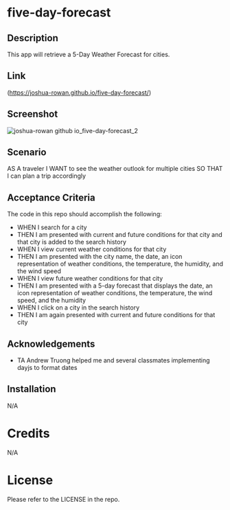 # five-day-forecast

## Description

This app will retrieve a 5-Day Weather Forecast for cities.

## Link
(https://joshua-rowan.github.io/five-day-forecast/)

## Screenshot
![joshua-rowan github io_five-day-forecast_2](https://github.com/joshua-rowan/five-day-forecast/assets/127271690/bd1122c0-c413-4a45-8fcf-cd0eb39cc2b3)


## Scenario

AS A traveler
I WANT to see the weather outlook for multiple cities
SO THAT I can plan a trip accordingly

## Acceptance Criteria

The code in this repo should accomplish the following:

* WHEN I search for a city
* THEN I am presented with current and future conditions for that city and that city is added to the search history
* WHEN I view current weather conditions for that city
* THEN I am presented with the city name, the date, an icon representation of weather conditions, the temperature, the humidity, and the wind speed
* WHEN I view future weather conditions for that city
* THEN I am presented with a 5-day forecast that displays the date, an icon representation of weather conditions, the temperature, the wind speed, and the humidity
* WHEN I click on a city in the search history
* THEN I am again presented with current and future conditions for that city

## Acknowledgements
* TA Andrew Truong helped me and several classmates implementing dayjs to format dates

## Installation
N/A

# Credits
N/A

# License
Please refer to the LICENSE in the repo.
